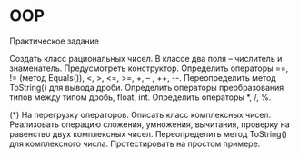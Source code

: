# OOP

Практическое задание

Создать класс рациональных чисел. В классе два поля – числитель и знаменатель. 
Предусмотреть конструктор. Определить операторы ==, != (метод Equals()), <, >, 
<=, >=, +, – , ++, --. Переопределить метод ToString() для вывода дроби. 
Определить операторы преобразования типов между типом дробь, float, int. 
Определить операторы *, /, %. 

(*) На перегрузку операторов. Описать класс комплексных чисел. Реализовать 
операцию сложения, умножения, вычитания, проверку на равенство двух комплексных 
чисел. Переопределить метод ToString() для комплексного числа. Протестировать 
на простом примере.
